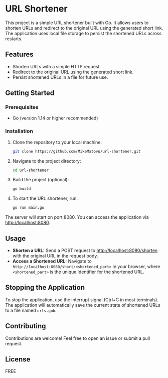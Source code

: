 # URL Shortener

This project is a simple URL shortener built with Go. It allows users to shorten URLs and redirect to the original URL using the generated short link. The application uses local file storage to persist the shortened URLs across restarts.

## Features

- Shorten URLs with a simple HTTP request.
- Redirect to the original URL using the generated short link.
- Persist shortened URLs in a file for future use.

## Getting Started

### Prerequisites

- Go (version 1.14 or higher recommended)

### Installation

1. Clone the repository to your local machine:

    ```bash
    git clone https://github.com/MikeMatovu/url-shortener.git
    ```

2. Navigate to the project directory:

    ```bash
    cd url-shortener
    ```

3. Build the project (optional):

    ```bash
    go build
    ```

4. To start the URL shortener, run:

    ```bash
    go run main.go
    ```

The server will start on port 8080. You can access the application via [http://localhost:8080](http://localhost:8080).

## Usage

- **Shorten a URL:** Send a POST request to [http://localhost:8080/shorten](http://localhost:8080/shorten) with the original URL in the request body.
- **Access a Shortened URL:** Navigate to `http://localhost:8080/short/<shortened_part>` in your browser, where `<shortened_part>` is the unique identifier for the shortened URL.

## Stopping the Application

To stop the application, use the interrupt signal (Ctrl+C in most terminals). The application will automatically save the current state of shortened URLs to a file named `urls.gob`.

## Contributing

Contributions are welcome! Feel free to open an issue or submit a pull request.

## License

FREE
